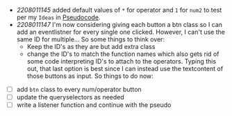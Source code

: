 - *2208011145* added default values of `*` for operator and `1` for `num2` to test per my `Ideas` in [Pseudocode](./pseudoCode.md).
- *2208011147* I'm now considering giving each button a btn class so I can add an eventlistner for every single one clicked. However, I can't use the same ID for multiple... So some things to think over:
    - Keep the ID's as they are but add extra class
    - change the ID's to match the function names which also gets rid of some code interpreting ID's to attach to the operators.
Typing this out, that last option is best since I can instead use the textcontent of those buttons as input.
So things to do now:
- [ ] add `btn` class to every num/operator button
- [ ] update the queryselectors as needed
- [ ] write a listener function and continue with the pseudo